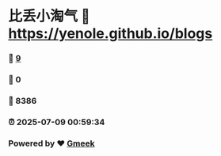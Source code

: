 # 比丢小淘气 :link: https://yenole.github.io/blogs 
### :page_facing_up: [9](https://yenole.github.io/blogs/tag.html) 
### :speech_balloon: 0 
### :hibiscus: 8386 
### :alarm_clock: 2025-07-09 00:59:34 
### Powered by :heart: [Gmeek](https://github.com/Meekdai/Gmeek)
